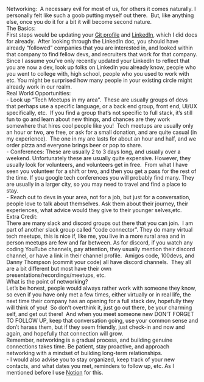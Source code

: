 Networking:  A necessary evil for most of us, for others it comes naturally. I personally felt like such a goob putting myself out there.  But, like anything else, once you do it for a bit it will become second nature. \
The Basics:\
First steps would be updating your [Git profile](../item/CUSTOMIZING_YOUR_GIT_PROFILE.md) and [LinkedIn](../item/OPTIMIZING_YOUR_LINKED_IN.md), which I did docs for already.  After looking through the LinkedIn doc, you should have already “followed” companies that you are interested in, and looked within that company to find fellow devs, and recruiters that work for that company. Since I assume you’ve only recently updated your LinkedIn to reflect that you are now a dev, look up folks on LinkedIn you already know, people who you went to college with, high school, people who you used to work with etc. You might be surprised how many people in your existing circle might already work in our realm.\
Real World Opportunities:\
\- Look up “Tech Meetups in my area”.  These are usually groups of devs that perhaps use a specific language, or a back end group, front end, UI/UX specifically, etc.  If you find a group that’s not specific to full stack, it’s still fun to go and learn about new things, and chances are they work somewhere that hires cool people like you!  Tech meetups are usually only an hour or two, are free, or ask for a small donation, and are quite casual (in my experience).  The one in my are lasts for about an hour and half, and we order pizza and everyone brings beer or pop to share.\
\- Conferences: These are usually 2 to 3 days long, and usually over a weekend. Unfortunately these are usually quite expensive. However, they usually look for volunteers, and volunteers get in free.  From what I have seen you volunteer for a shift or two, and then you get a pass for the rest of the time. If you google tech conferences you will probably find many. They are usually in a larger city, so you may need to travel and find a place to stay.\
\- Reach out to devs in your area, not for a job, but just for a conversation, people love to talk about themselves. Ask them about their journey, their experiences, what advice would they give to their younger selves,etc.\
Extra Credit:\
There are many slack and discord groups out there that you can join.  I am part of another slack group called “code connector”. They do many virtual tech meetups, this is nice if, like me, you live in a more rural area and in person meetups are few and far between. As for discord, if you watch any coding YouTube channels, pay attention, they usually mention their discord channel, or have a link in their channel profile.  Amigos code, 100devs, and Danny Thompson (commit your code) all have discord channels.  They all are a bit different but most have their own presentations/recordings/meetups, etc.\
What is the point of networking? \
Let’s be honest, people would always rather work with someone they know, so even if you have only met a few times, either virtually or in real life, the next time their company has an opening for a full stack dev, hopefully they will think of you!  So don’t overthink it, just go out there, be your charming self, and get out there!  And when you meet someone new DON’T FORGET TO FOLLOW UP, keep that conversation going, use your common sense and don’t harass them, but if they seem friendly, just check-in and now and again, and hopefully that connection will grow.\
Remember, networking is a gradual process, and building genuine connections takes time. Be patient, stay proactive, and approach networking with a mindset of building long-term relationships.\
\- I would also advise you to stay organized, keep track of your new contacts, and what dates you met, reminders to follow up, etc. As I mentioned before I use [Notion](https://www.notion.so/) for this.
